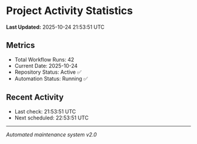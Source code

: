# Project Activity Statistics

**Last Updated:** 2025-10-24 21:53:51 UTC

## Metrics
- Total Workflow Runs: 42
- Current Date: 2025-10-24
- Repository Status: Active ✅
- Automation Status: Running ✅

## Recent Activity
- Last check: 21:53:51 UTC
- Next scheduled: 22:53:51 UTC

---
*Automated maintenance system v2.0*
